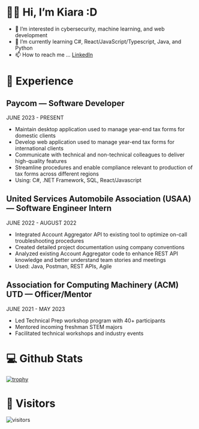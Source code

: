 # 👋🏾 Hi, I’m Kiara :D
- 👀 I’m interested in cybersecurity, machine learning, and web development
- 🌱 I’m currently learning C#, React/JavaScript/Typescript, Java, and Python
- 📫 How to reach me ... [LinkedIn](https://www.linkedin.com/in/kiara-madeam/)



# 💼 Experience
## Paycom — Software Developer
JUNE 2023 - PRESENT
- Maintain desktop application used to manage year-end tax forms for domestic clients
- Develop web application used to manage year-end tax forms for international clients
- Communicate with technical and non-technical colleagues to deliver high-quality features
- Streamline procedures and enable compliance relevant to production of tax forms across different regions
- Using: C#, .NET Framework, SQL, React/Javascript
## United Services Automobile Association (USAA) — Software Engineer Intern
JUNE 2022 - AUGUST 2022
- Integrated Account Aggregator API to existing tool to optimize on-call troubleshooting procedures
- Created detailed project documentation using company conventions
- Analyzed existing Account Aggregator code to enhance REST API knowledge and better understand team stories and meetings
- Used: Java, Postman, REST APIs, Agile
## Association for Computing Machinery (ACM) UTD — Officer/Mentor
JUNE 2021 - MAY 2023
- Led Technical Prep workshop program with 40+ participants
- Mentored incoming freshman STEM majors
- Facilitated technical workshops and industry events


# 💻 Github Stats
  [![trophy](https://github-profile-trophy.vercel.app/?username=kiara-aleecia&theme=gruvbox&rank=SECRET,B&no-bg=true)](https://github.com/ryo-ma/github-profile-trophy)

# 💟 Visitors
  ![visitors](https://visitor-badge.laobi.icu/badge?page_id=kiara-aleecia.README.md&left_color=purple&right_color=blue&left_text=fanclub)
<!---
- 💞️ I’m looking to collaborate on ...
- 📫 How to reach me ...

<!---
kiara-aleecia/kiara-aleecia is a ✨ special ✨ repository because its `README.md` (this file) appears on your GitHub profile.
You can click the Preview link to take a look at your changes.
--->
